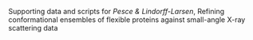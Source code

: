 Supporting data and scripts for *Pesce & Lindorff-Larsen*, Refining conformational ensembles of flexible proteins against small-angle X-ray scattering data
